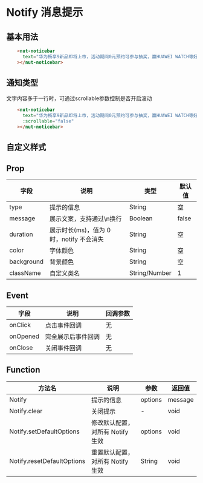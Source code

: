 # Notify 消息提示

## 基本用法

```html
    <nut-noticebar
      text="华为畅享9新品即将上市，活动期间0元预约可参与抽奖，赢HUAWEI WATCH等好礼，更多产品信息请持续关注！"
    ></nut-noticebar>
```
## 通知类型
文字内容多于一行时，可通过scrollable参数控制是否开启滚动
```html
    <nut-noticebar
      text="华为畅享9新品即将上市，活动期间0元预约可参与抽奖，赢HUAWEI WATCH等好礼，更多产品信息请持续关注！"
      :scrollable="false"
    ></nut-noticebar>
```
## 自定义样式




## Prop

| 字段       | 说明                                     | 类型          | 默认值 |
| ---------- | ---------------------------------------- | ------------- | ------ |
| type       | 提示的信息                               | String        | 空     |
| message    | 展示文案，支持通过\n换行                 | Boolean       | false  |
| duration   | 展示时长(ms)，值为 0 时，notify 不会消失 | String        | 空     |
| color      | 字体颜色                                 | String        | 空     |
| background | 背景颜色                                 | String        | 空     |
| className  | 自定义类名                               | String/Number | 1      |

## Event

| 字段     | 说明               | 回调参数 |
| -------- | ------------------ | -------- |
| onClick  | 点击事件回调       | 无       |
| onOpened | 完全展示后事件回调 | 无       |
| onClose  | 关闭事件回调       | 无       |


## Function

| 方法名                     | 说明                             | 参数    | 返回值  |
| -------------------------- | -------------------------------- | ------- | ------- |
| Notify                     | 提示的信息                       | options | message | notify 实例 |
| Notify.clear               | 关闭提示                         | -       | void    |
| Notify.setDefaultOptions   | 修改默认配置，对所有 Notify 生效 | options | void    |
| Notify.resetDefaultOptions | 重置默认配置，对所有 Notify 生效 | String  | void    |